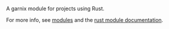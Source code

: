A garnix module for projects using Rust.

For more info, see [modules](https://garnix.io/modules) and the [rust module documentation](https://garnix.io/docs/modules/rust).

